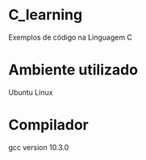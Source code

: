 # C_learning
Exemplos de código na Linguagem C

# Ambiente utilizado
Ubuntu Linux

# Compilador
gcc version 10.3.0
